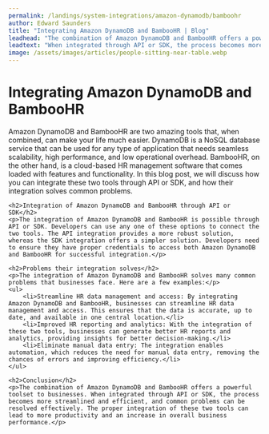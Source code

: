 ```yaml
---
permalink: /landings/system-integrations/amazon-dynamodb/bamboohr
author: Edward Saunders
title: "Integrating Amazon DynamoDB and BambooHR | Blog"
leadhead: "The combination of Amazon DynamoDB and BambooHR offers a powerful toolset to businesses"
leadtext: "When integrated through API or SDK, the process becomes more streamlined and efficient, and common problems can be resolved effectively. The proper integration of these two tools can lead to more productivity and an increase in overall business performance."
image: /assets/images/articles/people-sitting-near-table.webp
---
```

<div class="arttext">	<h1>Integrating Amazon DynamoDB and BambooHR</h1>
	<p>Amazon DynamoDB and BambooHR are two amazing tools that, when combined, can make your life much easier. DynamoDB is a NoSQL database service that can be used for any type of application that needs seamless scalability, high performance, and low operational overhead. BambooHR, on the other hand, is a cloud-based HR management software that comes loaded with features and functionality. In this blog post, we will discuss how you can integrate these two tools through API or SDK, and how their integration solves common problems.</p>

	<h2>Integration of Amazon DynamoDB and BambooHR through API or SDK</h2>
	<p>The integration of Amazon DynamoDB and BambooHR is possible through API or SDK. Developers can use any one of these options to connect the two tools. The API integration provides a more robust solution, whereas the SDK integration offers a simpler solution. Developers need to ensure they have proper credentials to access both Amazon DynamoDB and BambooHR for successful integration.</p>

	<h2>Problems their integration solves</h2>
	<p>The integration of Amazon DynamoDB and BambooHR solves many common problems that businesses face. Here are a few examples:</p>
	<ul>
		<li>Streamline HR data management and access: By integrating Amazon DynamoDB and BambooHR, businesses can streamline HR data management and access. This ensures that the data is accurate, up to date, and available in one central location.</li>
		<li>Improved HR reporting and analytics: With the integration of these two tools, businesses can generate better HR reports and analytics, providing insights for better decision-making.</li>
		<li>Eliminate manual data entry: The integration enables automation, which reduces the need for manual data entry, removing the chances of errors and improving efficiency.</li>
	</ul>

	<h2>Conclusion</h2>
	<p>The combination of Amazon DynamoDB and BambooHR offers a powerful toolset to businesses. When integrated through API or SDK, the process becomes more streamlined and efficient, and common problems can be resolved effectively. The proper integration of these two tools can lead to more productivity and an increase in overall business performance.</p>
</div>